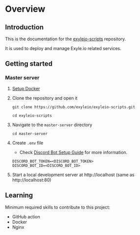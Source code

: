 # Overview

## Introduction

This is the documentation for the
[exyleio-scripts](https://github.com/exyleio/exyleio-scripts)
repository.

It is used to deploy and manage Exyle.io related services.

## Getting started

### Master server

1. [Setup Docker](/docs/contribution-guides/developers/docker)

2. Clone the repository and open it

   ```
   git clone https://github.com/exyleio/exyleio-scripts.git
   ```

   ```
   cd exyleio-scripts
   ```

3. Navigate to the `master-server` directory

   ```
   cd master-server
   ```

4. Create `.env` file

   - Check [Discord Bot Setup Guide](/docs/projects/discord-bot/overview#getting-started) for
     more information.

   ```dosini
   DISCORD_BOT_TOKEN=<DISCORD_BOT_TOKEN>
   DISCORD_BOT_ID=<DISCORD_BOT_ID>
   ```

5. Start a local development server at http://localhost (same as
   http://localhost:80)

## Learning

Minimum required skills to contribute to this project:

- GitHub action
- Docker
- Nginx
